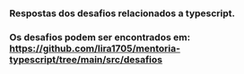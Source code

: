 ### Respostas dos desafios relacionados a typescript.

### Os desafios podem ser encontrados em: https://github.com/lira1705/mentoria-typescript/tree/main/src/desafios